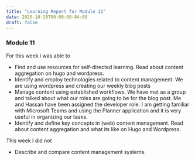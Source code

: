 ```yaml
---
title: "Learning Report for Module 11"
date: 2020-10-30T00:00:00-04:00
draft: false
---
```


### Module 11
For this week i was able to
* Find and use resources for self-directed learning. Read about content aggregation on hugo and wordpress.
* Identify and employ technologies related to content management. We are using wordpress and creating our weekly blog posts
* Manage content using established workflows. We have met as a group and talked about what our roles are going to be for the blog post. Me and Hassan have been assigned the developer role. I am getting familiar with Microsoft Teams and using the Planner application and it is very useful in organizing our tasks. 
* Identify and define key concepts in (web) content management. Read about content aggregation and what its like on Hugo and Wordpress.
 
This week I did not
* Describe and compare content management systems.
